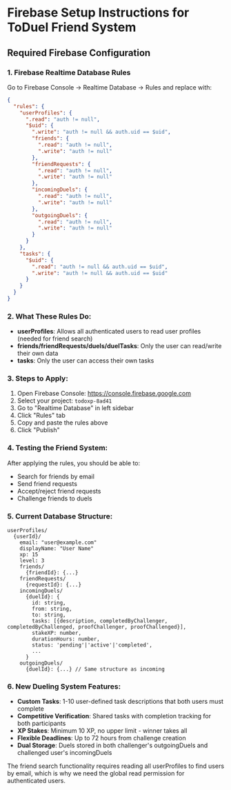 # Firebase Setup Instructions for ToDuel Friend System

## Required Firebase Configuration

### 1. Firebase Realtime Database Rules

Go to Firebase Console → Realtime Database → Rules and replace with:

```json
{
  "rules": {
    "userProfiles": {
      ".read": "auth != null",
      "$uid": {
        ".write": "auth != null && auth.uid == $uid",
        "friends": {
          ".read": "auth != null",
          ".write": "auth != null"
        },
        "friendRequests": {
          ".read": "auth != null",
          ".write": "auth != null"
        },
        "incomingDuels": {
          ".read": "auth != null",
          ".write": "auth != null"
        },
        "outgoingDuels": {
          ".read": "auth != null",
          ".write": "auth != null"
        }
      }
    },
    "tasks": {
      "$uid": {
        ".read": "auth != null && auth.uid == $uid",
        ".write": "auth != null && auth.uid == $uid"
      }
    }
  }
}
```

### 2. What These Rules Do:

- **userProfiles**: Allows all authenticated users to read user profiles (needed for friend search)
- **friends/friendRequests/duels/duelTasks**: Only the user can read/write their own data
- **tasks**: Only the user can access their own tasks

### 3. Steps to Apply:

1. Open Firebase Console: https://console.firebase.google.com
2. Select your project: `todoxp-8ad41`
3. Go to "Realtime Database" in left sidebar
4. Click "Rules" tab
5. Copy and paste the rules above
6. Click "Publish"

### 4. Testing the Friend System:

After applying the rules, you should be able to:
- Search for friends by email
- Send friend requests
- Accept/reject friend requests
- Challenge friends to duels

### 5. Current Database Structure:

```
userProfiles/
  {userId}/
    email: "user@example.com"
    displayName: "User Name"
    xp: 15
    level: 3
    friends/
      {friendId}: {...}
    friendRequests/
      {requestId}: {...}
    incomingDuels/
      {duelId}: {
        id: string,
        from: string,
        to: string,
        tasks: [{description, completedByChallenger, completedByChallenged, proofChallenger, proofChallenged}],
        stakeXP: number,
        durationHours: number,
        status: 'pending'|'active'|'completed',
        ...
      }
    outgoingDuels/
      {duelId}: {...} // Same structure as incoming
```

### 6. New Dueling System Features:

- **Custom Tasks**: 1-10 user-defined task descriptions that both users must complete
- **Competitive Verification**: Shared tasks with completion tracking for both participants  
- **XP Stakes**: Minimum 10 XP, no upper limit - winner takes all
- **Flexible Deadlines**: Up to 72 hours from challenge creation
- **Dual Storage**: Duels stored in both challenger's outgoingDuels and challenged user's incomingDuels

The friend search functionality requires reading all userProfiles to find users by email, which is why we need the global read permission for authenticated users.